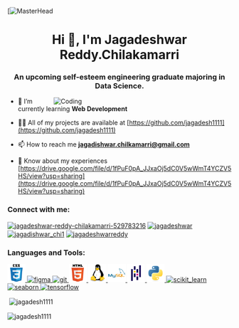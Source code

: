 [![MasterHead](https://i.pinimg.com/originals/31/53/2d/31532d7d378053de3b8bf23c6e7bfae3.gif)
<h1 align="center">Hi 👋, I'm Jagadeshwar Reddy.Chilakamarri</h1>
<h3 align="center">An upcoming self-esteem engineering graduate majoring in Data Science.</h3>
<img align="right" alt="Coding" width="400" src="https://www.activeblogs.com/wp-content/uploads/2021/08/1628529290971.gif">


- 🌱 I’m currently learning **Web Development**

- 👨‍💻 All of my projects are available at [https://github.com/jagadesh1111](https://github.com/jagadesh1111)

- 📫 How to reach me **jagadishwar.chilkamarri@gmail.com**

- 📄 Know about my experiences [https://drive.google.com/file/d/1fPuF0pA_JJxaOj5dC0V5wWmT4YCZV5HS/view?usp=sharing](https://drive.google.com/file/d/1fPuF0pA_JJxaOj5dC0V5wWmT4YCZV5HS/view?usp=sharing)

<h3 align="left">Connect with me:</h3>
<p align="left">
<a href="https://linkedin.com/in/jagadeshwar-reddy-chilakamarri-529783216" target="blank"><img align="center" src="https://raw.githubusercontent.com/rahuldkjain/github-profile-readme-generator/master/src/images/icons/Social/linked-in-alt.svg" alt="jagadeshwar-reddy-chilakamarri-529783216" height="30" width="40" /></a>
<a href="https://www.codechef.com/users/jagadeshwar" target="blank"><img align="center" src="https://cdn.jsdelivr.net/npm/simple-icons@3.1.0/icons/codechef.svg" alt="jagadeshwar" height="30" width="40" /></a>
<a href="https://www.hackerrank.com/jagadishwar_chi1" target="blank"><img align="center" src="https://raw.githubusercontent.com/rahuldkjain/github-profile-readme-generator/master/src/images/icons/Social/hackerrank.svg" alt="jagadishwar_chi1" height="30" width="40" /></a>
<a href="https://www.leetcode.com/jagadeshwarreddy" target="blank"><img align="center" src="https://raw.githubusercontent.com/rahuldkjain/github-profile-readme-generator/master/src/images/icons/Social/leet-code.svg" alt="jagadeshwarreddy" height="30" width="40" /></a>
</p>

<h3 align="left">Languages and Tools:</h3>
<p align="left"> <a href="https://www.w3schools.com/css/" target="_blank" rel="noreferrer"> <img src="https://raw.githubusercontent.com/devicons/devicon/master/icons/css3/css3-original-wordmark.svg" alt="css3" width="40" height="40"/> </a> <a href="https://www.figma.com/" target="_blank" rel="noreferrer"> <img src="https://www.vectorlogo.zone/logos/figma/figma-icon.svg" alt="figma" width="40" height="40"/> </a> <a href="https://git-scm.com/" target="_blank" rel="noreferrer"> <img src="https://www.vectorlogo.zone/logos/git-scm/git-scm-icon.svg" alt="git" width="40" height="40"/> </a> <a href="https://www.w3.org/html/" target="_blank" rel="noreferrer"> <img src="https://raw.githubusercontent.com/devicons/devicon/master/icons/html5/html5-original-wordmark.svg" alt="html5" width="40" height="40"/> </a> <a href="https://www.linux.org/" target="_blank" rel="noreferrer"> <img src="https://raw.githubusercontent.com/devicons/devicon/master/icons/linux/linux-original.svg" alt="linux" width="40" height="40"/> </a> <a href="https://www.mysql.com/" target="_blank" rel="noreferrer"> <img src="https://raw.githubusercontent.com/devicons/devicon/master/icons/mysql/mysql-original-wordmark.svg" alt="mysql" width="40" height="40"/> </a> <a href="https://pandas.pydata.org/" target="_blank" rel="noreferrer"> <img src="https://raw.githubusercontent.com/devicons/devicon/2ae2a900d2f041da66e950e4d48052658d850630/icons/pandas/pandas-original.svg" alt="pandas" width="40" height="40"/> </a> <a href="https://www.python.org" target="_blank" rel="noreferrer"> <img src="https://raw.githubusercontent.com/devicons/devicon/master/icons/python/python-original.svg" alt="python" width="40" height="40"/> </a> <a href="https://scikit-learn.org/" target="_blank" rel="noreferrer"> <img src="https://upload.wikimedia.org/wikipedia/commons/0/05/Scikit_learn_logo_small.svg" alt="scikit_learn" width="40" height="40"/> </a> <a href="https://seaborn.pydata.org/" target="_blank" rel="noreferrer"> <img src="https://seaborn.pydata.org/_images/logo-mark-lightbg.svg" alt="seaborn" width="40" height="40"/> </a> <a href="https://www.tensorflow.org" target="_blank" rel="noreferrer"> <img src="https://www.vectorlogo.zone/logos/tensorflow/tensorflow-icon.svg" alt="tensorflow" width="40" height="40"/> </a> </p>

<p>&nbsp;<img align="center" src="https://github-readme-stats.vercel.app/api?username=jagadesh1111&show_icons=true&locale=en" alt="jagadesh1111" /></p>

<p><img align="center" src="https://github-readme-streak-stats.herokuapp.com/?user=jagadesh1111&" alt="jagadesh1111" /></p>
